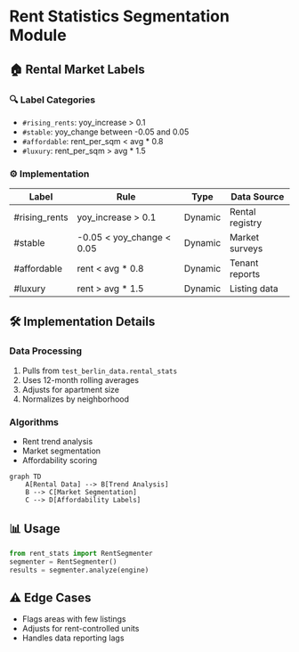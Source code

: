 # Rent Statistics Segmentation Module

## 🏠 Rental Market Labels
### 🔍 Label Categories
- `#rising_rents`: yoy_increase > 0.1
- `#stable`: yoy_change between -0.05 and 0.05
- `#affordable`: rent_per_sqm < avg * 0.8
- `#luxury`: rent_per_sqm > avg * 1.5

### ⚙️ Implementation
| Label | Rule | Type | Data Source |
|-------|------|------|-------------|
| #rising_rents | yoy_increase > 0.1 | Dynamic | Rental registry |
| #stable | -0.05 < yoy_change < 0.05 | Dynamic | Market surveys |
| #affordable | rent < avg * 0.8 | Dynamic | Tenant reports |
| #luxury | rent > avg * 1.5 | Dynamic | Listing data |

## 🛠 Implementation Details
### Data Processing
1. Pulls from `test_berlin_data.rental_stats`
2. Uses 12-month rolling averages
3. Adjusts for apartment size
4. Normalizes by neighborhood

### Algorithms
- Rent trend analysis
- Market segmentation
- Affordability scoring

```mermaid
graph TD
    A[Rental Data] --> B[Trend Analysis]
    B --> C[Market Segmentation]
    C --> D[Affordability Labels]
```

## 📊 Usage
```python
from rent_stats import RentSegmenter
segmenter = RentSegmenter()
results = segmenter.analyze(engine)
```

## ⚠️ Edge Cases
- Flags areas with few listings
- Adjusts for rent-controlled units
- Handles data reporting lags